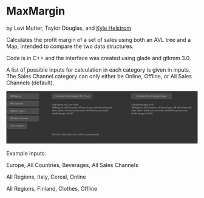 # MaxMargin

by Levi Mutter, Taylor Douglas, and [Kyle Helstrom](https://github.com/khelstrom)

Calculates the profit margin of a set of sales using both an AVL tree and a Map, intended to compare the two data structures.

Code is in C++ and the interface was created using glade and gtkmm 3.0.

A list of possible inputs for calculation in each category is given in inputs. The Sales Channel category can only either be Online, Offline, or All Sales Channels (default). 

![screenshot](https://github.com/lmutter/MaxMargin/blob/main/screenshot.png?raw=true)


Example inputs:

Europe, All Countries, Beverages, All Sales Channels

All Regions, Italy, Cereal, Online

All Regions, Finland, Clothes, Offline
